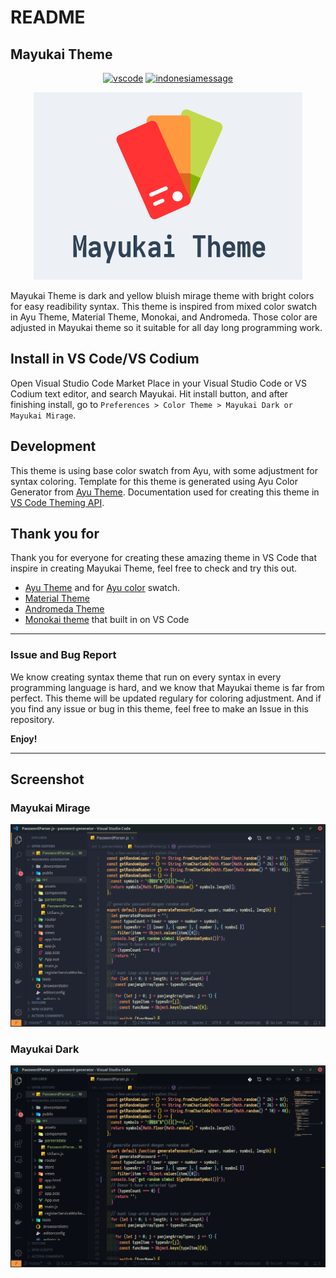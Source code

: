# README

## Mayukai Theme

<div align="center">

[![vscode](https://img.shields.io/badge/VS%20Code-Theme-success?style=for-the-badge)](https://github.com/GulajavaMinistudio/Mayukai-Theme) [![indonesiamessage](https://img.shields.io/badge/FROM-INDONESIA%20WITH%20LOVE-red?style=for-the-badge)](https://github.com/GulajavaMinistudio/Mayukai-Theme)

![heroPreview](https://raw.githubusercontent.com/GulajavaMinistudio/Mayukai-Theme/master/drawing_mayukai_heros_resize.png)

</div>

Mayukai Theme is dark and yellow bluish mirage theme with bright colors for easy readibility syntax. This theme is inspired from mixed  color swatch in Ayu Theme, Material Theme, Monokai, and Andromeda. Those color are adjusted in  Mayukai theme so it suitable for all day long programming work.

## Install in VS Code/VS Codium

Open Visual Studio Code Market Place in your Visual Studio Code or VS Codium text editor, and search Mayukai. Hit install button, and after finishing install, go to ```Preferences > Color Theme > Mayukai Dark or Mayukai Mirage```.

## Development

This theme is using base color swatch from Ayu, with some adjustment for syntax coloring. Template for this theme is generated using Ayu Color Generator from [Ayu Theme](https://github.com/ayu-theme/vscode-ayu). Documentation used for creating this theme in [VS Code Theming API](https://code.visualstudio.com/api/references/theme-color).

## Thank you for

Thank you for everyone for creating these amazing theme in VS Code that inspire in creating Mayukai Theme, feel free to check and try this out.

* [Ayu Theme](https://github.com/ayu-theme/vscode-ayu) and for [Ayu color](https://github.com/ayu-theme/ayu-colors) swatch.
* [Material Theme](https://github.com/material-theme/vsc-material-theme)
* [Andromeda Theme](https://github.com/EliverLara/Andromeda)
* [Monokai theme](https://github.com/microsoft/vscode/tree/master/extensions/theme-monokai) that built in on VS Code

---

### Issue and Bug Report

We know creating syntax theme that run on every syntax in every programming language is hard, and we know that Mayukai theme is far from perfect. This theme will be updated regulary for coloring adjustment. And if you find any issue or bug in this theme, feel free to make an Issue in this repository.

**Enjoy!**

---

## Screenshot

### Mayukai Mirage

![Screenshot1](https://raw.githubusercontent.com/GulajavaMinistudio/Mayukai-Theme/master/scrdemo1.png)

### Mayukai Dark

![Screenshot2](https://raw.githubusercontent.com/GulajavaMinistudio/Mayukai-Theme/master/scrdemo2.png)
